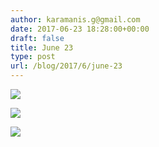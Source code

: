 ```yaml
---
author: karamanis.g@gmail.com
date: 2017-06-23 18:28:00+00:00
draft: false
title: June 23
type: post
url: /blog/2017/6/june-23
---
```




  
   ![](/images/2017-06-23-20176june-23/IMG_1446.jpg)

  

  
   ![](/images/2017-06-23-20176june-23/IMG_1448.jpg)

  

  
   ![](/images/2017-06-23-20176june-23/IMG_1450.jpg)

  


